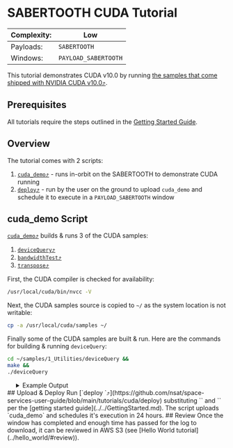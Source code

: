 # SABERTOOTH CUDA Tutorial

|Complexity:|Low|
|-|-|
|Payloads:|`SABERTOOTH`|
|Windows:|`PAYLOAD_SABERTOOTH`|


This tutorial demonstrates CUDA v10.0 by running [the samples that come shipped with NVIDIA CUDA v10.0⤴](https://docs.nvidia.com/cuda/archive/10.0/cuda-installation-guide-linux/index.html#compiling-examples).


## Prerequisites

All tutorials require the steps outlined in the [Getting Started Guide](../../GettingStarted.md). 


## Overview

The tutorial comes with 2 scripts:

1. [`cuda_demo`⤴](https://github.com/nsat/space-services-user-guide/blob/main/tutorials/cuda/deploy) - runs in-orbit on the SABERTOOTH to demonstrate CUDA running
1. [`deploy`⤴](https://github.com/nsat/space-services-user-guide/blob/main/tutorials/cuda/deploy) - run by the user on the ground to upload `cuda_demo` and schedule it to execute in a `PAYLOAD_SABERTOOTH` window


## cuda_demo Script

[`cuda_demo`⤴](https://github.com/nsat/space-services-user-guide/blob/main/tutorials/cuda/deploy) builds & runs 3 of the CUDA samples:

1. [`deviceQuery`⤴](https://docs.nvidia.com/cuda/archive/10.0/demo-suite/index.html#deviceQuery)
1. [`bandwidthTest`⤴](https://docs.nvidia.com/cuda/archive/10.0/demo-suite/index.html#bandwidthTest)
1. [`transpose`⤴](https://docs.nvidia.com/cuda/archive/10.0/cuda-samples/index.html#matrix-transpose)


First, the CUDA compiler is checked for availability:

```bash
/usr/local/cuda/bin/nvcc -V
```

Next, the CUDA samples source is copied to `~/` as the system location is not writable:

```bash
cp -a /usr/local/cuda/samples ~/
```

Finally some of the CUDA samples are built & run. Here are the commands for building & running `deviceQuery`:

```bash
cd ~/samples/1_Utilities/deviceQuery &&
make &&
./deviceQuery
```


<details>
  <summary style="padding-left:20px;display:list-item;">Example Output</summary>
  <br/>
<pre id="cuda_demo_output" class="highlight">
+ cd /home/spire/samples/1_Utilities/deviceQuery
+ make
/usr/local/cuda-10.0/bin/nvcc -ccbin g++ -I../../common/inc  -m64    -gencode arch=compute_30,code=sm_30 -gencode arch=compute_32,code=sm_32 -gencode arch=compute_53,code=sm_53 -gencode arch=compute_61,code=sm_61 -gencode arch=compute_62,code=sm_62 -gencode arch=compute_70,code=sm_70 -gencode arch=compute_72,code=sm_72 -gencode arch=compute_75,code=sm_75 -gencode arch=compute_75,code=compute_75 -o deviceQuery.o -c deviceQuery.cpp
/usr/local/cuda-10.0/bin/nvcc -ccbin g++   -m64      -gencode arch=compute_30,code=sm_30 -gencode arch=compute_32,code=sm_32 -gencode arch=compute_53,code=sm_53 -gencode arch=compute_61,code=sm_61 -gencode arch=compute_62,code=sm_62 -gencode arch=compute_70,code=sm_70 -gencode arch=compute_72,code=sm_72 -gencode arch=compute_75,code=sm_75 -gencode arch=compute_75,code=compute_75 -o deviceQuery deviceQuery.o
mkdir -p ../../bin/aarch64/linux/release
cp deviceQuery ../../bin/aarch64/linux/release
+ ./deviceQuery
./deviceQuery Starting...

 CUDA Device Query (Runtime API) version (CUDART static linking)

Detected 1 CUDA Capable device(s)

Device 0: "NVIDIA Tegra X1"
  CUDA Driver Version / Runtime Version          10.0 / 10.0
  CUDA Capability Major/Minor version number:    5.3
  Total amount of global memory:                 1980 MBytes (2076352512 bytes)
  ( 1) Multiprocessors, (128) CUDA Cores/MP:     128 CUDA Cores
  GPU Max Clock rate:                            922 MHz (0.92 GHz)
  Memory Clock rate:                             13 Mhz
  Memory Bus Width:                              64-bit
  L2 Cache Size:                                 262144 bytes
  Maximum Texture Dimension Size (x,y,z)         1D=(65536), 2D=(65536, 65536), 3D=(4096, 4096, 4096)
  Maximum Layered 1D Texture Size, (num) layers  1D=(16384), 2048 layers
  Maximum Layered 2D Texture Size, (num) layers  2D=(16384, 16384), 2048 layers
  Total amount of constant memory:               65536 bytes
  Total amount of shared memory per block:       49152 bytes
  Total number of registers available per block: 32768
  Warp size:                                     32
  Maximum number of threads per multiprocessor:  2048
  Maximum number of threads per block:           1024
  Max dimension size of a thread block (x,y,z): (1024, 1024, 64)
  Max dimension size of a grid size    (x,y,z): (2147483647, 65535, 65535)
  Maximum memory pitch:                          2147483647 bytes
  Texture alignment:                             512 bytes
  Concurrent copy and kernel execution:          Yes with 1 copy engine(s)
  Run time limit on kernels:                     Yes
  Integrated GPU sharing Host Memory:            Yes
  Support host page-locked memory mapping:       Yes
  Alignment requirement for Surfaces:            Yes
  Device has ECC support:                        Disabled
  Device supports Unified Addressing (UVA):      Yes
  Device supports Compute Preemption:            No
  Supports Cooperative Kernel Launch:            No
  Supports MultiDevice Co-op Kernel Launch:      No
  Device PCI Domain ID / Bus ID / location ID:   0 / 0 / 0
  Compute Mode:
     < Default (multiple host threads can use ::cudaSetDevice() with device simultaneously) >

deviceQuery, CUDA Driver = CUDART, CUDA Driver Version = 10.0, CUDA Runtime Version = 10.0, NumDevs = 1
Result = PASS
<pre>
</details>


## Upload & Deploy

Run [`deploy <AUTH_TOKEN> <SAT_ID>`⤴](https://github.com/nsat/space-services-user-guide/blob/main/tutorials/cuda/deploy) substituting `<AUTH_TOKEN>` and `<SAT_ID>` per the [getting started guide](../../GettingStarted.md). The script uploads `cuda_demo` and schedules it's execution in 24 hours.

## Review

Once the window has completed and enough time has passed for the log to download, it can be reviewed in AWS S3 (see [Hello World tutorial](../hello_world/#review)).
